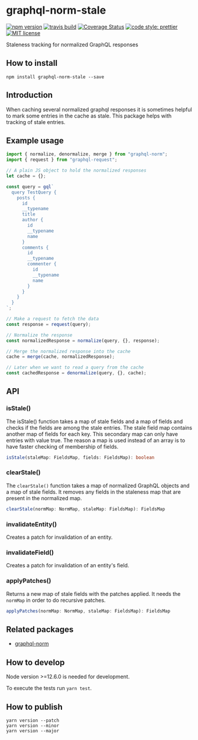 # graphql-norm-stale

[![npm version][version-image]][version-url]
[![travis build][travis-image]][travis-url]
[![Coverage Status][codecov-image]][codecov-url]
[![code style: prettier][prettier-image]][prettier-url]
[![MIT license][license-image]][license-url]

Staleness tracking for normalized GraphQL responses

## How to install

```
npm install graphql-norm-stale --save
```

## Introduction

When caching several normalized graphql responses it is sometimes helpful to mark some entries in the cache as stale. This package helps with tracking of stale entries.

## Example usage

```js
import { normalize, denormalize, merge } from "graphql-norm";
import { request } from "graphql-request";

// A plain JS object to hold the normalized responses
let cache = {};

const query = gql`
  query TestQuery {
    posts {
      id
      __typename
      title
      author {
        id
        __typename
        name
      }
      comments {
        id
        __typename
        commenter {
          id
          __typename
          name
        }
      }
    }
  }
`;

// Make a request to fetch the data
const response = request(query);

// Normalize the response
const normalizedResponse = normalize(query, {}, response);

// Merge the normalized response into the cache
cache = merge(cache, normalizedResponse);

// Later when we want to read a query from the cache
const cachedResponse = denormalize(query, {}, cache);
```

## API

### isStale()

The isStale() function takes a map of stale fields and a map of fields and checks if the fields are among the stale entries. The stale field map contains another map of fields for each key. This secondary map can only have entries with value true. The reason a map is used instead of an array is to have faster checking of membership of fields.

```ts
isStale(staleMap: FieldsMap, fields: FieldsMap): boolean
```

### clearStale()

The `clearStale()` function takes a map of normalized GraphQL objects and a map of stale fields. It removes any fields in the staleness map that are present in the normalized map.

```ts
clearStale(normMap: NormMap, staleMap: FieldsMap): FieldsMap
```

### invalidateEntity()

Creates a patch for invalidation of an entity.

### invalidateField()

Creates a patch for invalidation of an entity's field.

### applyPatches()

Returns a new map of stale fields with the patches applied. It needs the `normMap` in order to do recursive patches.

```ts
applyPatches(normMap: NormMap, staleMap: FieldsMap): FieldsMap
```

## Related packages

- [graphql-norm](https://www.npmjs.com/package/graphql-norm)

## How to develop

Node version >=12.6.0 is needed for development.

To execute the tests run `yarn test`.

## How to publish

```
yarn version --patch
yarn version --minor
yarn version --major
```

[version-image]: https://img.shields.io/npm/v/graphql-norm-stale.svg?style=flat
[version-url]: https://www.npmjs.com/package/graphql-norm-stale
[travis-image]: https://travis-ci.com/dividab/graphql-norm-stale.svg?branch=master&style=flat
[travis-url]: https://travis-ci.com/dividab/graphql-norm-stale
[codecov-image]: https://codecov.io/gh/dividab/graphql-norm-stale/branch/master/graph/badge.svg
[codecov-url]: https://codecov.io/gh/dividab/graphql-norm-stale
[license-image]: https://img.shields.io/github/license/dividab/graphql-norm-stale.svg?style=flat
[license-url]: https://opensource.org/licenses/MIT
[prettier-image]: https://img.shields.io/badge/code_style-prettier-ff69b4.svg?style=flat
[prettier-url]: https://github.com/prettier/prettier
